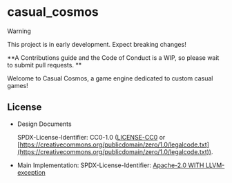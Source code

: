 # casual_cosmos

> [!WARNING]
> This project is in early development.
> Expect breaking changes!
>
> \*\*A Contributions guide and the Code of Conduct is a WIP, so please
> wait to submit pull requests. \*\*

Welcome to Casual Cosmos, a game engine dedicated to custom casual games!

## License

- Design Documents

  SPDX-License-Identifier: CC0-1.0 ([LICENSE-CC0](LICENSE-CC0) or [https://creativecommons.org/publicdomain/zero/1.0/legalcode.txt](https://creativecommons.org/publicdomain/zero/1.0/legalcode.txt)).

- Main Implementation:
  SPDX-License-Identifier: [Apache-2.0 WITH LLVM-exception](LICENSE-Apache-2.0_WITH_LLVM-exception.md)
